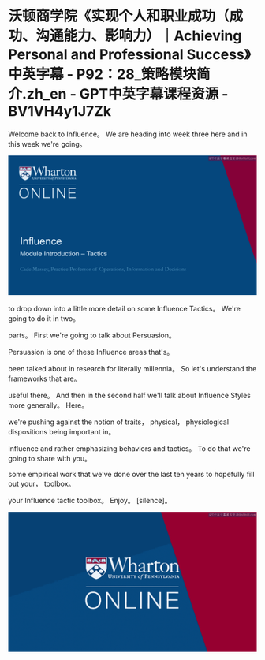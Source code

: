 # 沃顿商学院《实现个人和职业成功（成功、沟通能力、影响力）｜Achieving Personal and Professional Success》中英字幕 - P92：28_策略模块简介.zh_en - GPT中英字幕课程资源 - BV1VH4y1J7Zk

Welcome back to Influence。 We are heading into week three here and in this week we're going。

![](img/5b7761207fee10d6eb2ef28cacaaf16a_1.png)

to drop down into a little more detail on some Influence Tactics。 We're going to do it in two。

parts。 First we're going to talk about Persuasion。

Persuasion is one of these Influence areas that's。

been talked about in research for literally millennia。 So let's understand the frameworks that are。

useful there。 And then in the second half we'll talk about Influence Styles more generally。 Here。

we're pushing against the notion of traits， physical， physiological dispositions being important in。

influence and rather emphasizing behaviors and tactics。 To do that we're going to share with you。

some empirical work that we've done over the last ten years to hopefully fill out your， toolbox。

your Influence tactic toolbox。 Enjoy。 [silence]。

![](img/5b7761207fee10d6eb2ef28cacaaf16a_3.png)
